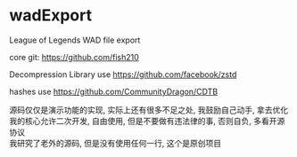 # wadExport
League of Legends WAD file export<br>

core git: https://github.com/fish210<br>

Decompression Library use https://github.com/facebook/zstd<br>

hashes use https://github.com/CommunityDragon/CDTB<br>

源码仅仅是演示功能的实现, 实际上还有很多不足之处, 我鼓励自己动手, 拿去优化<br>
我的核心允许二次开发, 自由使用, 但是不要做有违法律的事, 否则自负, 多看开源协议<br>
我研究了老外的源码, 但是没有使用任何一行, 这个是原创项目<br>
